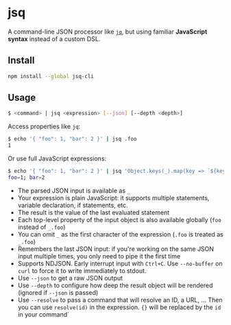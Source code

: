 # jsq

A command-line JSON processor like [`jq`](https://stedolan.github.io/jq/), but using familiar **JavaScript syntax** instead of a custom DSL.

## Install

```bash
npm install --global jsq-cli
```

## Usage

```bash
$ <command> | jsq <expression> [--json] [--depth <depth>]
```

Access properties like `jq`:
```bash
$ echo '{ "foo": 1, "bar": 2 }' | jsq .foo
1
```

Or use full JavaScript expressions:
```bash
$ echo '{ "foo": 1, "bar": 2 }' | jsq 'Object.keys(_).map(key => `${key}=${_[key]}`).join("; ")'
foo=1; bar=2
```

- The parsed JSON input is available as `_`
- Your expression is plain JavaScript: it supports multiple statements, variable declaration, if statements, etc.
- The result is the value of the last evaluated statement
- Each top-level property of the input object is also available globally (`foo` instead of `_.foo`)
- You can omit `_` as the first character of the expression (`.foo` is treated as `_.foo`)
- Remembers the last JSON input: if you're working on the same JSON input multiple times, you only need to pipe it the first time
- Supports NDJSON. Early interrupt input with `Ctrl+C`. Use `--no-buffer` on `curl` to force it to write immediately to stdout.
- Use `--json` to get a raw JSON output
- Use `--depth` to configure how deep the result object will be rendered (ignored if `--json` is passed)
- Use `--resolve` to pass a command that will resolve an ID, a URL, ... Then you can use `resolve(id)` in the expression. `{}` will be replaced by the `id` in your command`
